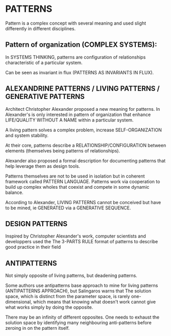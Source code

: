 # PATTERNS

Pattern is a complex concept with several meaning and used slight differently in different disciplines.

## Pattern of organization (COMPLEX SYSTEMS): 

In SYSTEMS THINKING, patterns are configuration of relationships characteristic of a particular system.

Can be seen as invariant in flux (PATTERNS AS INVARIANTS IN FLUX).

## ALEXANDRINE PATTERNS / LIVING PATTERNS / GENERATIVE PATTERNS 

Architect Christopher Alexander proposed a new meaning for patterns. In Alexander's is only interested in pattern of organization that enhance LIFE/QUALITY WITHOUT A NAME within a particular system. 

A living pattern solves a complex problem, increase SELF-ORGANIZATION and system stability.

At their core, patterns describe a RELATIONSHIP/CONFIGURATION between elements (themselves being patterns of relationships).

Alexander also proposed a formal description for documenting patterns that help leverage them as design tools.

Patterns themselves are not to be used in isolation but in coherent framework called PATTERN LANGUAGE. Patterns work via cooperation to build up complex wholes that coexist and compete in some dynamic balance.

According to Alexander, LIVING PATTERNS cannot be conceived but have to be mined, ie GENERATED via a GENERATIVE SEQUENCE.

## DESIGN PATTERNS

Inspired by Christopher Alexander's work, computer scientists and developpers used the The 3-PARTS RULE format of patterns to describe good practice in their field 


## ANTIPATTERNS

Not simply opposite of living patterns, but deadening patterns. 

Some authors use antipatterns base approach to mine for living patterns (ANTIPATTERNS APPROACH), but Salingaros warns that The solution space, which is distinct from the parameter space, is rarely one-dimensional, which means that knowing what doesn't work cannot give what works simply by doing the opposite. 

There may be an infinity of different opposites. One needs to exhaust the solution space by identifying many neighbouring anti-patterns before zeroing in on the pattern itself. 

